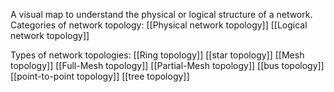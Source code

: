 A visual map to understand the physical or logical structure of a network.
Categories of network topology:
[[Physical network topology]]
[[Logical network topology]]

Types of network topologies:
[[Ring topology]]
[[star topology]]
[[Mesh topology]]
[[Full-Mesh topology]]
[[Partial-Mesh topology]]
[[bus topology]]
[[point-to-point topology]]
[[tree topology]]